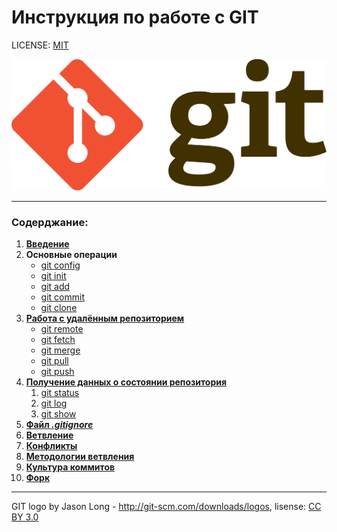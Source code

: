 # Инструкция по работе с GIT

LICENSE: [MIT](license.md)

![git-logo](assets/git-logo.png)

---

### Содерджание:
1. **[Введение](intro.md)**
2. **Основные операции**
    * [git config](config.md)
    * [git init](init.md)
    * [git add](add.md)
    * [git commit](commit.md)
    * [git clone](clone.md)
3. **[Работа с удалённым репозиторием](remote.md/#работа-с-удалённым-репозиторием)**
    * [git remote](remote.md/#git-remote)
    * [git fetch](remote.md/#git-fetch)
    * [git merge](remote.md/#git-merge)
    * [git pull](remote.md/#git-pull)
    * [git push](remote.md/#git-push)
4. **[Получение данных о состоянии репозитория](status.md/#получение-данных-о-состоянии-репозитория)**
   1. [git status](status.md/#git-status)
   2. [git log](status.md/#git-log)
   3. [git show](status.md/#git-show)
5. **[Файл *.gitignore*](gitignore.md)**
6. **[Ветвление](branch.md)**
7. **[Конфликты](conflict.md)**
8. **[Методологии ветвления](workflow.md)**
9. **[Культура коммитов](culture.md)**
10. **[Форк](fork.md)**

---

GIT logo by Jason Long - http://git-scm.com/downloads/logos, lisense: [CC BY 3.0](https://creativecommons.org/licenses/by/3.0/)
